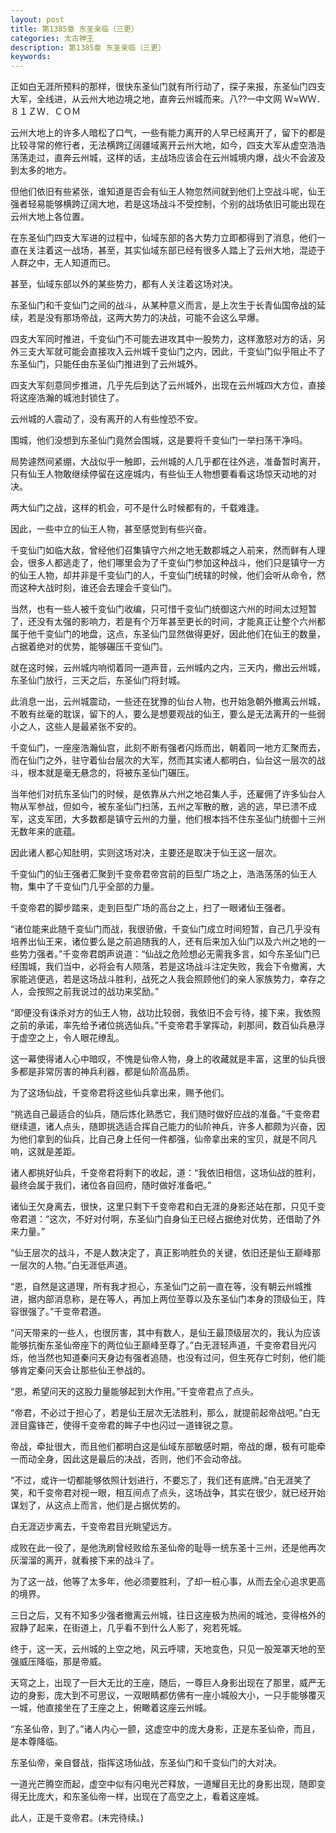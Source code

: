 ```yaml
---
layout: post
title: 第1385章 东圣亲临（三更）
categories: 太古神王
description: 第1385章 东圣亲临（三更）
keywords:
---
```


正如白无涯所预料的那样，很快东圣仙门就有所行动了，探子来报，东圣仙门四支大军，全线进，从云州大地边境之地，直奔云州城而来。八??一中文网  Ｗ≈ＷＷ．８１ＺＷ．ＣＯＭ

云州大地上的许多人暗松了口气，一些有能力离开的人早已经离开了，留下的都是比较寻常的修行者，无法横跨辽阔疆域离开云州大地，如今，四支大军从虚空浩浩荡荡走过，直奔云州城，这样的话，主战场应该会在云州城境内爆，战火不会波及到太多的地方。

但他们依旧有些紧张，谁知道是否会有仙王人物忽然间就到他们上空战斗呢，仙王强者轻易能够横跨辽阔大地，若是这场战斗不受控制，个别的战场依旧可能出现在云州大地上各位置。

在东圣仙门四支大军进的过程中，仙域东部的各大势力立即都得到了消息，他们一直在关注着这一战场，甚至，其实仙域东部已经有很多人踏上了云州大地，混迹于人群之中，无人知道而已。

甚至，仙域东部以外的某些势力，都有人关注着这场对决。

东圣仙门和千变仙门之间的战斗，从某种意义而言，是上次生于长青仙国帝战的延续，若是没有那场帝战，这两大势力的决战，可能不会这么早爆。

四支大军同时推进，千变仙门不可能去进攻其中一股势力，这样激怒对方的话，另外三支大军就可能会直接攻入云州城千变仙门之内，因此，千变仙门似乎阻止不了东圣仙门，只能任由东圣仙门推进到了云州城外。

四支大军刻意同步推进，几乎先后到达了云州城外，出现在云州城四大方位，直接将这座浩瀚的城池封锁住了。

云州城的人震动了，没有离开的人有些惶恐不安。

围城，他们没想到东圣仙门竟然会围城，这是要将千变仙门一举扫荡干净吗。

局势遽然间紧绷，大战似乎一触即，云州城的人几乎都在往外逃，准备暂时离开，只有仙王人物敢继续停留在这座城内，有些仙王人物想要看看这场惊天动地的对决。

两大仙门之战，这样的机会，可不是什么时候都有的，千载难逢。

因此，一些中立的仙王人物，甚至感觉到有些兴奋。

千变仙门如临大敌，曾经他们召集镇守六州之地无数郡城之人前来，然而鲜有人理会，很多人都逃走了，他们哪里会为了千变仙门参加这种战斗，他们只是镇守一方的仙王人物，却并非是千变仙门的人，千变仙门统辖的时候，他们会听从命令，然而这种大战时刻，谁还会去理会千变仙门。

当然，也有一些人被千变仙门收编，只可惜千变仙门统御这六州的时间太过短暂了，还没有太强的影响力，若是有个万年甚至更长的时间，才能真正让整个六州都属于他千变仙门的地盘，这点，东圣仙门显然做得更好，因此他们在仙王的数量，占据着绝对的优势，能够碾压千变仙门。

就在这时候，云州城内响彻着同一道声音，云州城内之内，三天内，撤出云州城，东圣仙门放行，三天之后，东圣仙门将封城。

此消息一出，云州城震动，一些还在犹豫的仙台人物，也开始急朝外撤离云州城，不敢有丝毫的耽误，留下的人，要么是想要观战的仙王，要么是无法离开的一些弱小之人，这些人是最紧张不安的。

千变仙门，一座座浩瀚仙宫，此刻不断有强者闪烁而出，朝着同一地方汇聚而去，而在仙门之外，驻守着仙台层次的大军，然而其实诸人都明白，仙台这一层次的战斗，根本就是毫无悬念的，将被东圣仙门碾压。

当年他们对抗东圣仙门的时候，是依靠从六州之地召集人手，还雇佣了许多仙台人物从军参战，但如今，被东圣仙门扫荡，五州之军散的散，逃的逃，早已溃不成军，这支军团，大多数都是镇守云州的力量，他们根本挡不住东圣仙门统御十三州无数年来的底蕴。

因此诸人都心知肚明，实则这场对决，主要还是取决于仙王这一层次。

千变仙门的仙王强者汇聚到千变帝君帝宫前的巨型广场之上，浩浩荡荡的仙王人物，集中了千变仙门几乎全部的力量。

千变帝君的脚步踏来，走到巨型广场的高台之上，扫了一眼诸仙王强者。

“诸位能来此随千变仙门而战，我很骄傲，千变仙门成立时间短暂，自己几乎没有培养出仙王来，诸位要么是之前追随我的人，还有后来加入仙门以及六州之地的一些势力强者。”千变帝君朗声说道：“仙战之危险想必无需我多言，如今东圣仙门已经围城，我们当中，必将会有人陨落，若是这场战斗注定失败，我会下令撤离，大家能逃便逃，若是这场战斗胜利，战死之人我会照顾他们的亲人家族势力，幸存之人，会按照之前我说过的战功来奖励。”

“即便没有诛杀对方的仙王人物，战功比较弱，我依旧不会亏待，接下来，我依照之前的承诺，率先给予诸位挑选仙兵。”千变帝君手掌挥动，刹那间，数百仙兵悬浮于虚空之上，令人眼花缭乱。

这一幕使得诸人心中暗叹，不愧是仙帝人物，身上的收藏就是丰富，这里的仙兵很多都是非常厉害的神兵利器，都是仙阶高品质。

为了这场仙战，千变帝君将这些仙兵拿出来，赐予他们。

“挑选自己最适合的仙兵，随后炼化熟悉它，我们随时做好应战的准备。”千变帝君继续道，诸人点头，随即挑选适合挥自己能力的仙阶神兵，许多人都颇为兴奋，因为他们拿到的仙兵，比自己身上任何一件都强，仙帝拿出来的宝贝，就是不同凡响，这就是差距。

诸人都挑好仙兵，千变帝君将剩下的收起，道：“我依旧相信，这场仙战的胜利，最终会属于我们，诸位各自回府，随时做好准备吧。”

诸仙王欠身离去，很快，这里只剩下千变帝君和白无涯的身影还站在那，只见千变帝君道：“这次，不好对付啊，东圣仙门自身仙王已经占据绝对优势，还借助了外来力量。”

“仙王层次的战斗，不是人数决定了，真正影响胜负的关键，依旧还是仙王巅峰那一层次的人物。”白无涯低声道。

“恩，自然是这道理，所有我才担心，东圣仙门之前一直在等，没有朝云州城推进，据内部消息称，是在等人，再加上两位至尊以及东圣仙门本身的顶级仙王，阵容很强了。”千变帝君道。

“问天带来的一些人，也很厉害，其中有数人，是仙王最顶级层次的，我认为应该能够抗衡东圣仙帝座下的两位仙王巅峰至尊了。”白无涯轻声道，千变帝君目光闪烁，他当然也知道秦问天身边有强者追随，也没有过问，但生死存亡时刻，他们能够肯定秦问天会让那些仙王参战的。

“恩，希望问天的这股力量能够起到大作用。”千变帝君点了点头。

“帝君，不必过于担心了，若是仙王层次无法胜利，那么，就提前起帝战吧。”白无涯目露锋芒，使得千变帝君的眸子中也闪过一道锋锐之意。

帝战，牵扯很大，而且他们都明白这是仙域东部敏感时期，帝战的爆，极有可能牵一而动全身，因此这是最后的决战，否则，他们不会动帝战。

“不过，或许一切都能够依照计划进行，不要忘了，我们还有底牌。”白无涯笑了笑，和千变帝君对视一眼，相互间点了点头，这场战争，其实在很少，就已经开始谋划了，从这点上而言，他们是占据优势的。

白无涯迈步离去，千变帝君目光眺望远方。

成败在此一役了，是他洗刷曾经败给东圣仙帝的耻辱一统东圣十三州，还是他再次灰溜溜的离开，就看接下来的战斗了。

为了这一战，他等了太多年，他必须要胜利，了却一桩心事，从而去全心追求更高的境界。

三日之后，又有不知多少强者撤离云州城，往日这座极为热闹的城池，变得格外的寂静了起来，在街道上，几乎看不到什么人影了，宛若死城。

终于，这一天，云州城的上空之地，风云呼啸，天地变色，只见一股笼罩天地的至强威压降临，那是帝威。

天穹之上，出现了一巨大无比的王座，随后，一尊巨人身影出现在了那里，威严无边的身影，庞大到不可思议，一双眼睛都仿佛有一座小城般大小，一只手能够覆灭一城，他直接坐在了王座之上，俯瞰着这座云州城。

“东圣仙帝，到了。”诸人内心一颤，这虚空中的庞大身影，正是东圣仙帝，而且，是本尊降临。

东圣仙帝，亲自督战，指挥这场仙战，东圣仙门和千变仙门的大对决。

一道光芒腾空而起，虚空中似有闪电光芒释放，一道耀目无比的身影出现，随即变得无比庞大，和东圣仙帝一样，出现在了高空之上，看着这座城。

此人，正是千变帝君。(未完待续。)
